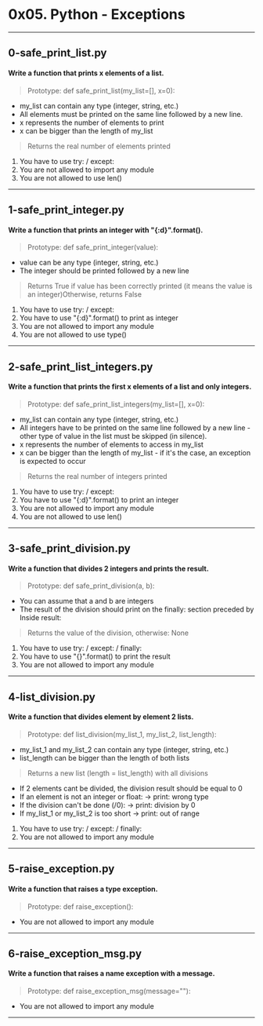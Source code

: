 # 0x05. Python - Exceptions
---
## 0-safe_print_list.py

#### Write a function that prints x elements of a list.

> Prototype: def safe_print_list(my_list=[], x=0):
- my_list can contain any type (integer, string, etc.)
- All elements must be printed on the same line followed by a new line.
- x represents the number of elements to print
- x can be bigger than the length of my_list
> Returns the real number of elements printed
1. You have to use try: / except:
2. You are not allowed to import any module
3. You are not allowed to use len()

---

## 1-safe_print_integer.py

#### Write a function that prints an integer with "{:d}".format().

> Prototype: def safe_print_integer(value):
- value can be any type (integer, string, etc.)
- The integer should be printed followed by a new line
> Returns True if value has been correctly printed (it means the value is an integer)Otherwise, returns False
1. You have to use try: / except:
2. You have to use "{:d}".format() to print as integer
3. You are not allowed to import any module
4. You are not allowed to use type()

---

## 2-safe_print_list_integers.py

#### Write a function that prints the first x elements of a list and only integers.

> Prototype: def safe_print_list_integers(my_list=[], x=0):
- my_list can contain any type (integer, string, etc.)
- All integers have to be printed on the same line followed by a new line - other type of value in the list must be skipped (in silence).
- x represents the number of elements to access in my_list
- x can be bigger than the length of my_list - if it's the case, an exception is expected to occur
> Returns the real number of integers printed
1. You have to use try: / except:
2. You have to use "{:d}".format() to print an integer
3. You are not allowed to import any module
4. You are not allowed to use len()

---

## 3-safe_print_division.py

#### Write a function that divides 2 integers and prints the result.

> Prototype: def safe_print_division(a, b):
- You can assume that a and b are integers
- The result of the division should print on the finally: section preceded by Inside result:
> Returns the value of the division, otherwise: None
1. You have to use try: / except: / finally:
2. You have to use "{}".format() to print the result
3. You are not allowed to import any module

---

## 4-list_division.py

#### Write a function that divides element by element 2 lists.

> Prototype: def list_division(my_list_1, my_list_2, list_length):
- my_list_1 and my_list_2 can contain any type (integer, string, etc.)
- list_length can be bigger than the length of both lists
> Returns a new list (length = list_length) with all divisions
- If 2 elements cant be divided, the division result should be equal to 0
- If an element is not an integer or float:
	-> print: wrong type
- If the division can't be done (/0):
	-> print: division by 0
- If my_list_1 or my_list_2 is too short
	-> print: out of range
1. You have to use try: / except: / finally:
2. You are not allowed to import any module

---

## 5-raise_exception.py

#### Write a function that raises a type exception.

> Prototype: def raise_exception():
- You are not allowed to import any module

---

## 6-raise_exception_msg.py

#### Write a function that raises a name exception with a message.

> Prototype: def raise_exception_msg(message=""):
- You are not allowed to import any module

---
